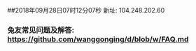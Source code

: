 ##2018年09月28日07时12分07秒 新址: 104.248.202.60
### 兔友常见问题及解答: https://github.com/wanggonging/d/blob/w/FAQ.md
